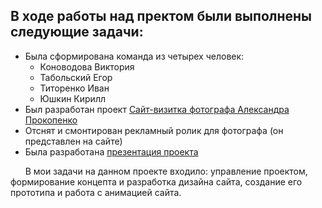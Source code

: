 <h3><h2>В ходе работы над пректом были выполнены следующие задачи:</h2></em>
   <ul>
    <li>Была сформирована команда из четырех человек:
        <ul><li>Коноводова Виктория</li>
         <li>Табольский Егор</li>
         <li>Титоренко Иван</li>
         <li>Юшкин Кирилл</li>
     </ul>
    </li>
    <li> Был разработан проект <a href="/alex-foto">Сайт-визитка фотографа Александра Прокопенко</a></li>    
    <li> Отснят и смонтирован рекламный ролик для фотографа (он представлен на сайте)</li>
    <li> Была разработана <a href="/presentation">презентация проекта</a></li>   
   </ul>
	   <p> &nbsp; &nbsp; &nbsp; В мои задачи на данном проекте входило: управление проектом, формирование концепта и разработка дизайна сайта, создание его прототипа и работа с анимацией сайта.</p></h3>
